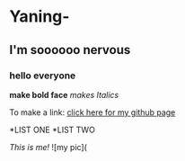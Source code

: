 # Yaning-
## I'm soooooo nervous
### hello everyone  

**make bold face**
*makes Italics*

To make a link:
[click here for my github page](http://github.com/126-hi/Yaning-)

*LIST ONE
*LIST TWO


*This is me!*
![my pic](
